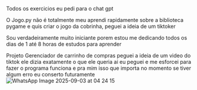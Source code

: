 Todos os exercicios eu pedi para o chat gpt


O Jogo.py não é totalmente meu aprendi rapidamente sobre a biblioteca pygame e quis criar o jogo da cobrinha, peguei a ideia de um tiktoker


Sou verdadeiramente muito iniciante porem estou me dedicando todos os dias de 1 até 8 horas de estudos para aprender 


Projeto Gerenciador de carrinho de compras 
peguei a ideia de um video do tiktok 
ele dizia exatamente o que ele queria ai eu peguei e me esforcei para fazer
o programa funciona e pra mim isso que importa no momento se tiver algum erro eu conserto futuramente 
![WhatsApp Image 2025-09-03 at 04 24 15](https://github.com/user-attachments/assets/940611f2-2801-4555-856a-1f3616a176dd)
